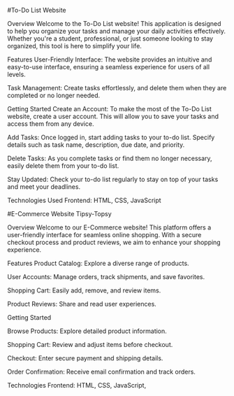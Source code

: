 #To-Do List Website

Overview
Welcome to the To-Do List website! This application is designed to help you organize your tasks and manage your daily activities effectively. Whether you're a student, professional, or just someone looking to stay organized, this tool is here to simplify your life.

Features
User-Friendly Interface: The website provides an intuitive and easy-to-use interface, ensuring a seamless experience for users of all levels.

Task Management: Create tasks effortlessly, and delete them when they are completed or no longer needed.

Getting Started
Create an Account: To make the most of the To-Do List website, create a user account. This will allow you to save your tasks and access them from any device.

Add Tasks: Once logged in, start adding tasks to your to-do list. Specify details such as task name, description, due date, and priority.

Delete Tasks: As you complete tasks or find them no longer necessary, easily delete them from your to-do list.

Stay Updated: Check your to-do list regularly to stay on top of your tasks and meet your deadlines.

Technologies Used
Frontend: HTML, CSS, JavaScript


#E-Commerce Website Tipsy-Topsy

Overview
Welcome to our E-Commerce website! This platform offers a user-friendly interface for seamless online shopping. With a secure checkout process and product reviews, we aim to enhance your shopping experience.

Features
Product Catalog: Explore a diverse range of products.

User Accounts: Manage orders, track shipments, and save favorites.

Shopping Cart: Easily add, remove, and review items.

Product Reviews: Share and read user experiences.

Getting Started

Browse Products: Explore detailed product information.

Shopping Cart: Review and adjust items before checkout.

Checkout: Enter secure payment and shipping details.

Order Confirmation: Receive email confirmation and track orders.

Technologies
Frontend: HTML, CSS, JavaScript,
